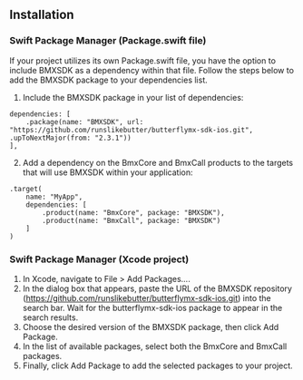## Installation

### Swift Package Manager (Package.swift file)

If your project utilizes its own Package.swift file, you have the option to include BMXSDK as a dependency within that file. Follow the steps below to add the BMXSDK package to your dependencies list.
1. Include the BMXSDK package in your list of dependencies:
```
dependencies: [
    .package(name: "BMXSDK", url: "https://github.com/runslikebutter/butterflymx-sdk-ios.git", .upToNextMajor(from: "2.3.1"))
],
```
2. Add a dependency on the BmxCore and BmxCall products to the targets that will use BMXSDK within your application:
```
.target(
    name: "MyApp",
    dependencies: [
        .product(name: "BmxCore", package: "BMXSDK"),
        .product(name: "BmxCall", package: "BMXSDK")
    ]
)
```
### Swift Package Manager (Xcode project)
1. In Xcode, navigate to File > Add Packages....
2. In the dialog box that appears, paste the URL of the BMXSDK repository (https://github.com/runslikebutter/butterflymx-sdk-ios.git) into the search bar. Wait for the butterflymx-sdk-ios package to appear in the search results.
3. Choose the desired version of the BMXSDK package, then click Add Package.
4. In the list of available packages, select both the BmxCore and BmxCall packages.
5. Finally, click Add Package to add the selected packages to your project.
